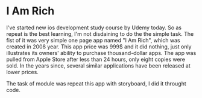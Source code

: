 
# I Am Rich

I've started new ios development study course by Udemy today. So as repeat is the best learning, I'm not disdaining to do the the simple task. The fist of it was very simple one page app named "I Am Rich", which was created in 2008 year. This app price was 999$ and it did nothing, just only illustrates its owners' ability to purchase thousand-dollar apps. The app was pulled from Apple Store after less than 24 hours, only eight copies were sold. In the years since, several similar applications have been released at lower prices. 

The task of module was repeat this app with storyboard, I did it throught code.


